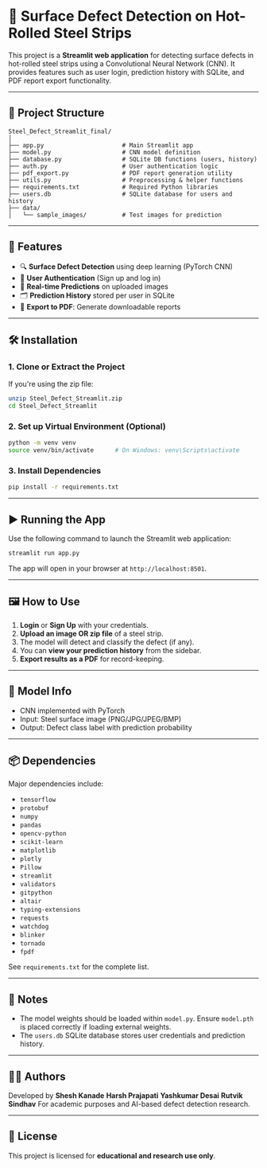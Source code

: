 # 🧠 Surface Defect Detection on Hot-Rolled Steel Strips

This project is a **Streamlit web application** for detecting surface defects in hot-rolled steel strips using a Convolutional Neural Network (CNN). It provides features such as user login, prediction history with SQLite, and PDF report export functionality.

---

## 📁 Project Structure

```
Steel_Defect_Streamlit_final/
│
├── app.py                      # Main Streamlit app
├── model.py                    # CNN model definition
├── database.py                 # SQLite DB functions (users, history)
├── auth.py                     # User authentication logic
├── pdf_export.py               # PDF report generation utility
├── utils.py                    # Preprocessing & helper functions
├── requirements.txt            # Required Python libraries
├── users.db                    # SQLite database for users and history
├── data/
│   └── sample_images/          # Test images for prediction

```

---

## 🚀 Features

- 🔍 **Surface Defect Detection** using deep learning (PyTorch CNN)
- 🔐 **User Authentication** (Sign up and log in)
- 🧠 **Real-time Predictions** on uploaded images
- 🗂️ **Prediction History** stored per user in SQLite
- 📄 **Export to PDF**: Generate downloadable reports

---

## 🛠️ Installation

### 1. Clone or Extract the Project

If you're using the zip file:
```bash
unzip Steel_Defect_Streamlit.zip
cd Steel_Defect_Streamlit
```

### 2. Set up Virtual Environment (Optional)

```bash
python -m venv venv
source venv/bin/activate      # On Windows: venv\Scripts\activate
```

### 3. Install Dependencies

```bash
pip install -r requirements.txt
```

---

## ▶️ Running the App

Use the following command to launch the Streamlit web application:

```bash
streamlit run app.py
```

The app will open in your browser at `http://localhost:8501`.

---

## 🖼️ How to Use

1. **Login** or **Sign Up** with your credentials.
2. **Upload an image OR zip file** of a steel strip.
3. The model will detect and classify the defect (if any).
4. You can **view your prediction history** from the sidebar.
5. **Export results as a PDF** for record-keeping.

---

## 🧪 Model Info

- CNN implemented with PyTorch
- Input: Steel surface image (PNG/JPG/JPEG/BMP)
- Output: Defect class label with prediction probability

---

## 📦 Dependencies

Major dependencies include:

- `tensorflow`
- `protobuf`
- `numpy`
- `pandas`
- `opencv-python`
- `scikit-learn`
- `matplotlib`
- `plotly`
- `Pillow`
- `streamlit`
- `validators`
- `gitpython`
- `altair`
- `typing-extensions`
- `requests`
- `watchdog`
- `blinker`
- `tornado`
- `fpdf`

See `requirements.txt` for the complete list.

---

## 🧰 Notes

- The model weights should be loaded within `model.py`. Ensure `model.pth` is placed correctly if loading external weights.
- The `users.db` SQLite database stores user credentials and prediction history.

---

## 🧑‍💻 Authors

Developed by 
**Shesh Kanade**
**Harsh Prajapati**
**Yashkumar Desai**
**Rutvik Sindhav**
For academic purposes and AI-based defect detection research.

---

## 📄 License

This project is licensed for **educational and research use only**.